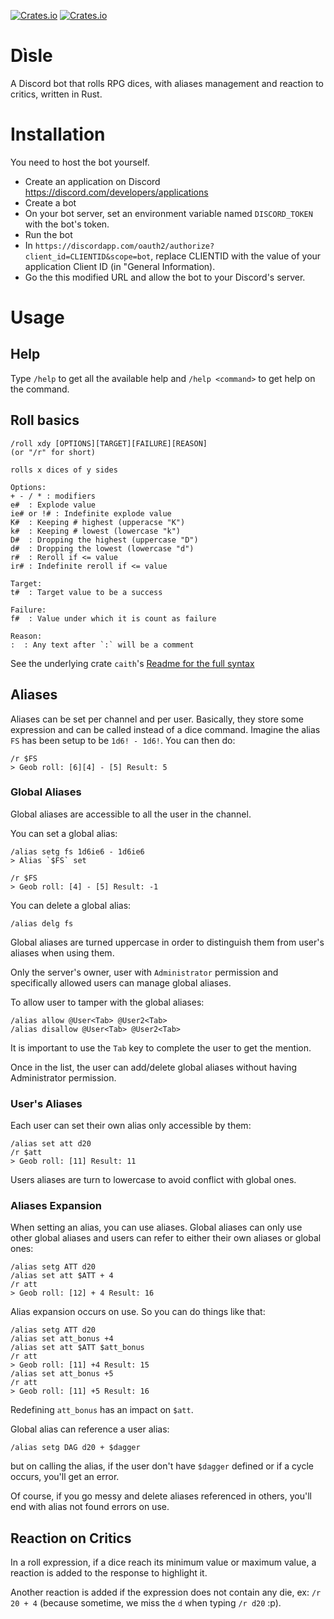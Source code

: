 [![Crates.io](https://img.shields.io/crates/d/disle.svg)](https://crates.io/crates/disle)
[![Crates.io](https://img.shields.io/crates/v/disle.svg)](https://crates.io/crates/disle)

# Dìsle

A Discord bot that rolls RPG dices, with aliases management and reaction to critics,
written in Rust.

# Installation

You need to host the bot yourself.

- Create an application on Discord https://discord.com/developers/applications
- Create a bot
- On your bot server, set an environment variable named `DISCORD_TOKEN` with the bot's
  token.
- Run the bot
- In `https://discordapp.com/oauth2/authorize?client_id=CLIENTID&scope=bot`, replace
  CLIENTID with the value of your application Client ID (in "General Information).
- Go the this modified URL and allow the bot to your Discord's server.

# Usage
## Help
Type `/help` to get all the available help and `/help <command>` to get help on the command.

## Roll basics
```
/roll xdy [OPTIONS][TARGET][FAILURE][REASON]
(or "/r" for short)
  
rolls x dices of y sides

Options:
+ - / * : modifiers
e#  : Explode value
ie# or !# : Indefinite explode value
K#  : Keeping # highest (upperacse "K")
k#  : Keeping # lowest (lowercase "k")
D#  : Dropping the highest (uppercase "D")
d#  : Dropping the lowest (lowercase "d")
r#  : Reroll if <= value
ir# : Indefinite reroll if <= value
    
Target:
t#  : Target value to be a success

Failure: 
f#  : Value under which it is count as failure

Reason:
:  : Any text after `:` will be a comment
```

See the underlying crate `caith`'s [Readme for the full syntax](https://github.com/Geobert/caith/blob/master/README.md)

## Aliases

Aliases can be set per channel and per user. Basically, they store some expression and can
be called instead of a dice command. Imagine the alias `FS` has been setup to be `1d6! -
1d6!`. You can then do:

```
/r $FS
> Geob roll: [6][4] - [5] Result: 5
```

### Global Aliases

Global aliases are accessible to all the user in the channel. 

You can set a global alias:
```
/alias setg fs 1d6ie6 - 1d6ie6
> Alias `$FS` set

/r $FS
> Geob roll: [4] - [5] Result: -1
```

You can delete a global alias:
```
/alias delg fs
```

Global aliases are turned uppercase in order to distinguish them from user's aliases when
using them.

Only the server's owner, user with `Administrator` permission and specifically allowed
users can manage global aliases.

To allow user to tamper with the global aliases:

```
/alias allow @User<Tab> @User2<Tab>
/alias disallow @User<Tab> @User2<Tab>
```

It is important to use the `Tab` key to complete the user to get the mention.

Once in the list, the user can add/delete global aliases without having Administrator
permission.

### User's Aliases

Each user can set their own alias only accessible by them:

```
/alias set att d20
/r $att
> Geob roll: [11] Result: 11
```

Users aliases are turn to lowercase to avoid conflict with global ones.

### Aliases Expansion

When setting an alias, you can use aliases. Global aliases can only use other global
aliases and users can refer to either their own aliases or global ones:

```
/alias setg ATT d20
/alias set att $ATT + 4
/r att
> Geob roll: [12] + 4 Result: 16
```

Alias expansion occurs on use. So you can do things like that:

```
/alias setg ATT d20
/alias set att_bonus +4
/alias set att $ATT $att_bonus
/r att
> Geob roll: [11] +4 Result: 15
/alias set att_bonus +5
/r att
> Geob roll: [11] +5 Result: 16
```

Redefining `att_bonus` has an impact on `$att`.

Global alias can reference a user alias:
```
/alias setg DAG d20 + $dagger
```

but on calling the alias, if the user don't have `$dagger` defined or if a cycle occurs,
you'll get an error.

Of course, if you go messy and delete aliases referenced in others, you'll end with alias
not found errors on use.

## Reaction on Critics

In a roll expression, if a dice reach its minimum value or maximum value, a reaction is
added to the response to highlight it.

Another reaction is added if the expression does not contain any die, ex: `/r 20 + 4`
(because sometime, we miss the `d` when typing `/r d20` :p).